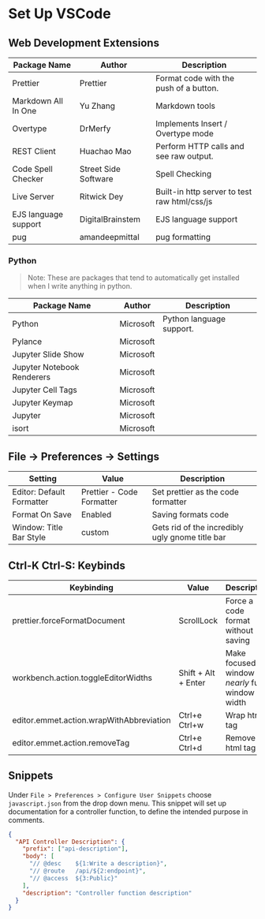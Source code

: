 # Set Up VSCode

## Web Development Extensions

| Package Name         | Author               | Description                                  |
| -------------------- | -------------------- | -------------------------------------------- |
| Prettier             | Prettier             | Format code with the push of a button.       |
| Markdown All In One  | Yu Zhang             | Markdown tools                               |
| Overtype             | DrMerfy              | Implements Insert / Overtype mode            |
| REST Client          | Huachao Mao          | Perform HTTP calls and see raw output.       |
| Code Spell Checker   | Street Side Software | Spell Checking                               |
| Live Server          | Ritwick Dey          | Built-in http server to test raw html/css/js |
| EJS language support | DigitalBrainstem     | EJS language support                         |
| pug                  | amandeepmittal       | pug formatting                               |

### Python

> Note: These are packages that tend to automatically get installed when I write anything in python.

| Package Name               | Author    | Description              |
| -------------------------- | --------- | ------------------------ |
| Python                     | Microsoft | Python language support. |
| Pylance                    | Microsoft |                          |
| Jupyter Slide Show         | Microsoft |                          |
| Jupyter Notebook Renderers | Microsoft |                          |
| Jupyter Cell Tags          | Microsoft |                          |
| Jupyter Keymap             | Microsoft |                          |
| Jupyter                    | Microsoft |                          |
| isort                      | Microsoft |                          |

## File -> Preferences -> Settings

| Setting                   | Value                     | Description                                     |
| ------------------------- | ------------------------- | ----------------------------------------------- |
| Editor: Default Formatter | Prettier - Code Formatter | Set prettier as the code formatter              |
| Format On Save            | Enabled                   | Saving formats code                             |
| Window: Title Bar Style   | custom                    | Gets rid of the incredibly ugly gnome title bar |

## Ctrl-K Ctrl-S: Keybinds

| Keybinding                               | Value               | Description                                    |
| ---------------------------------------- | ------------------- | ---------------------------------------------- |
| prettier.forceFormatDocument             | ScrollLock          | Force a code format without saving             |
| workbench.action.toggleEditorWidths      | Shift + Alt + Enter | Make focused window _nearly_ full window width |
| editor.emmet.action.wrapWithAbbreviation | Ctrl+e Ctrl+w       | Wrap html tag                                  |
| editor.emmet.action.removeTag            | Ctrl+e Ctrl+d       | Remove html tag                                |

## Snippets

Under `File > Preferences > Configure User Snippets` choose `javascript.json` from the drop down menu. This snippet will set up documentation for a controller function, to define the intended purpose in comments.

```json
{
  "API Controller Description": {
    "prefix": ["api-description"],
    "body": [
      "// @desc    ${1:Write a description}",
      "// @route   /api/${2:endpoint}",
      "// @access  ${3:Public}"
    ],
    "description": "Controller function description"
  }
}
```
